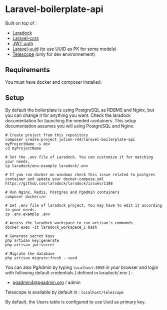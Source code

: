# Laravel-boilerplate-api

Built on top of :
- [Laradock](https://github.com/laradock/laradock)
- [Laravel-cors](https://github.com/barryvdh/laravel-cors)
- [JWT-auth](https://github.com/tymondesigns/jwt-auth) 
- [Laravel-uuid](https://github.com/webpatser/laravel-uuid) (to use UUID as PK for some models)
- [Telescope](https://github.com/laravel/telescope) (only for dev environnement)

## Requirements
You must have docker and composer installed.

## Setup
By default the boilerplate is using PostgreSQL as RDBMS and Nginx, but you can change it for anything you want. Check the laradock documentation for launching the needed containers. This setup documentation assumes you will using PostgreSQL and Nginx.

```
# Create project from this repository
composer create-project julien-r44/laravel-boilerplate-api myProjectName -s dev
cd myProjectName

# Set the .env file of Laradock. You can customize it for matching your needs.
cp laradock/env-example laradock/.env

# If you run docker on windows check this issue related to postgres container and update your docker-compose.yml https://github.com/laradock/laradock/issues/1188

# Run Nginx, Redis, Postgres and Pgadmin containers
composer dockerize

# Set .env file of laradock project. You may have to edit it according to your needs.
cp .env.example .env

# Access the laradock workspace to run artisan's commands
docker exec -it laradock_workspace_1 bash

# Generate secret keys
php artisan key:generate
php artisan jwt:secret

# Migrate the database
php artisan migrate:fresh --seed
```
You can also PgAdmin by typing `localhost:5050` in your browser and login with following default credentials ( defined in laradock/.env ) :
- pgadmin4@pgadmin.org / admin

Telescope is available by default in : `localhost/telescope`

By default, the Users table is configured to use Uuid as primary key.


